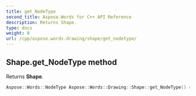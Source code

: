 ```yaml
---
title: get_NodeType
second_title: Aspose.Words for C++ API Reference
description: Returns Shape. 
type: docs
weight: 0
url: /cpp/aspose.words.drawing/shape/get_nodetype/
---
```

## Shape.get_NodeType method


Returns **Shape**.

```cpp
Aspose::Words::NodeType Aspose::Words::Drawing::Shape::get_NodeType() const override
```

